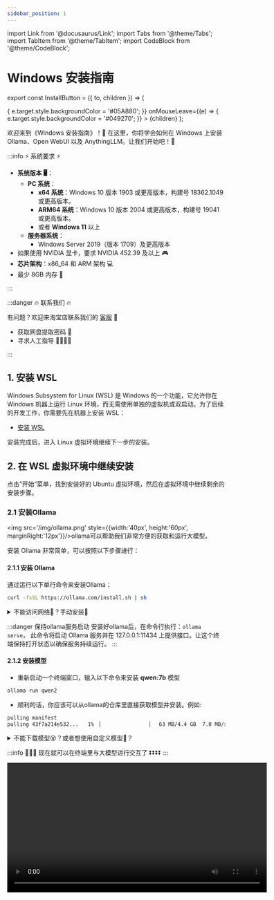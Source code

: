 ```yaml
---
sidebar_position: 1
---
```

import Link from '@docusaurus/Link';
import Tabs from '@theme/Tabs';
import TabItem from '@theme/TabItem';
import CodeBlock from '@theme/CodeBlock';

# Windows 安装指南

export const InstallButton = ({ to, children }) => (
  <Link
    to={to}
    style={{
      backgroundColor: '#049270',
      borderRadius: '8px',
      color: '#fff',
      padding: '12px',
      cursor: 'pointer',
      textDecoration: 'none',
      margin: '10px',
      marginLeft: '30px',
      marginRight: '30px',
      display: 'block',
      textAlign: 'center',
      transition: 'background-color 0.3s ease', // 添加平滑过渡效果
    }}
    onMouseEnter={(e) => {
      e.target.style.backgroundColor = '#05A880';
    }}
    onMouseLeave={(e) => {
      e.target.style.backgroundColor = '#049270';
    }}
  >
    {children}
  </Link>
);

欢迎来到《Windows 安装指南》！🚀 在这里，你将学会如何在 Windows 上安装 Ollama、Open WebUI 以及 AnythingLLM。让我们开始吧！🎉

:::info   ⚡️ 系统要求 ⚡️

- **系统版本 🖥️**：
  - **PC 系统**：
    - **x64 系统**：Windows 10 版本 1903 或更高版本，构建号 18362.1049 或更高版本。
    - **ARM64 系统**：Windows 10 版本 2004 或更高版本，构建号 19041 或更高版本。
    - 或者 **Windows 11** 以上
  - **服务器系统**：
    - Windows Server 2019（版本 1709）及更高版本
- 如果使用 NVIDIA 显卡，要求 NVIDIA 452.39 及以上 🎮
- **芯片架构**：x86_64 和 ARM 架构 💻
- 最少 8GB 内存 💾

:::

:::danger   🔥 联系我们 🔥
 
有问题？欢迎来淘宝店联系我们的 [客服](https://item.taobao.com/item.htm?ft=t&id=831508489260) 💬

- 获取网盘提取密码 🔑
- 寻求人工指导 👩‍💻👨‍💻

:::

## 1. 安装 WSL

Windows Subsystem for Linux (WSL) 是 Windows 的一个功能，它允许你在 Windows 机器上运行 Linux 环境，而无需使用单独的虚拟机或双启动。为了后续的开发工作，你需要先在机器上安装 WSL：

- [安装 WSL](./install-wsl/install-wsl.md)

安装完成后，进入 Linux 虚拟环境继续下一步的安装。

## 2. 在 WSL 虚拟环境中继续安装

点击“开始”菜单，找到安装好的 Ubuntu 虚拟环境，然后在虚拟环境中继续剩余的安装步骤。

### 2.1 安装Ollama


<img src='/img/ollama.png' style={{width:'40px', height:'60px', marginRight:'12px'}}/>ollama可以帮助我们非常方便的获取和运行大模型。

安装 Ollama 非常简单，可以按照以下步骤进行：


#### 2.1.1 安装 Ollama

通过运行以下单行命令来安装Ollama：

```bash
curl -fsSL https://ollama.com/install.sh | sh
```

<details>
  <summary>不能访问网络🤔️？手动安装👏</summary>
  
  如果遇到不能下载的问题，就要稍微麻烦一些。

  **1. 手动下载ollama**

  <Tabs>
    <TabItem value="ollama-linux-x86" label="x86_64">
        <div style={{ display: 'flex', flexDirection: 'column', gap: '10px', backgroundColor:'#EFEFEF', paddingTop:'12px', paddingBottom:'12px', borderRadius: '12px' }}>
          <InstallButton to="https://pan.baidu.com/s/1h0JlkT9pDUCc9FafxwhaBQ">下载 Ollama</InstallButton>
        </div>
    </TabItem>
  </Tabs>

  下载完成后，添加执行权限：
  ```bash
  chmod +x ollama-linux-amd64
  ```

  移动文件到系统路径
  ```bash
  sudo mv ollama-linux-amd64 /usr/bin/ollama
  ```
  这时候执行 `ollama` 可以验证是否安装，你应该可以看到：
  ```bash
  Usage:
  ollama [flags]
  ollama [command]

  Available Commands:
    serve       Start ollama
    create      Create a model from a Modelfile
    show        Show information for a model
    run         Run a model
    pull        Pull a model from a registry
    push        Push a model to a registry
    list        List models
    ps          List running models
    cp          Copy a model
    rm          Remove a model
    help        Help about any command

  Flags:
    -h, --help      help for ollama
    -v, --version   Show version information

  Use "ollama [command] --help" for more information about a command.
  ```

  **2. 将 Ollama 添加为启动服务**
  
  创建一个 Ollama 用户:
  
  ```bash
  sudo useradd -r -s /bin/false -m -d /usr/share/ollama ollama
  ```
  
  创建一个服务文件`/etc/systemd/system/ollama.service`：

  ```bash
  [Unit]
  Description=Ollama Service
  After=network-online.target

  [Service]
  ExecStart=/usr/bin/ollama serve
  User=ollama
  Group=ollama
  Restart=always
  RestartSec=3

  [Install]
  WantedBy=default.target
  ```

  然后启动服务：

  ```bash
  sudo systemctl daemon-reload
  sudo systemctl enable ollama
  ```

  **4. （可选）添加Nvidia GPU或者AMD Radeon GPU？**

  如果你已经有Nvidia或者AMD的GPU，确保已经成功安装驱动，遇到问题，可以联系我们
  <Tabs>
    <TabItem value="install-driver" label="安装GPU驱动">
        <div style={{ display: 'flex', flexDirection: 'column', gap: '10px', backgroundColor:'#EFEFEF', paddingTop:'12px', paddingBottom:'12px', borderRadius: '12px' }}>
          <InstallButton to="https://item.taobao.com/item.htm?ft=t&id=831508489260">➡️淘宝店铺⬅️</InstallButton>
        </div>
    </TabItem>
  </Tabs>

  **5. 启动Ollama**

  使用systemed启动Ollama
  ```bash
  sudo systemctl start ollama
  ```

</details>

:::danger 保持ollama服务启动
安装好ollama后，在命令行执行：`ollama serve`，
此命令将启动 Ollama 服务并在 127.0.0.1:11434 上提供接口。让这个终端保持打开状态以确保服务持续运行。
:::

#### 2.1.2 安装模型
- 重新启动一个终端窗口，输入以下命令来安装 **qwen:7b** 模型
```bash
ollama run qwen2
```
- 顺利的话，你应该可以从ollama的仓库里直接获取模型并安装。例如:
```bash
pulling manifest
pulling 43f7a214e532...   1% ▕                ▏  63 MB/4.4 GB  7.0 MB/s  10m21s
```

<details>
  <summary>不能下载模型😵？或者想使用自定义模型🤔️？</summary>
  
  如果遇到不能下载的问题，或者想要运行不在官方仓库里支持的模型，就要稍微麻烦一些。

  **1. 首先你需要手动下载模型**
  
  下面的链接是已经配置好的qwen7b模型，如果你需要更多其他模型可以联系我们。

  <Tabs>
    <TabItem value="qwen7b" label="qwen:7b">
        <div style={{ display: 'flex', flexDirection: 'column', gap: '10px', backgroundColor:'#EFEFEF', paddingTop:'12px', paddingBottom:'12px', borderRadius: '12px' }}>
          <InstallButton to="https://pan.baidu.com/s/10MgXJTzzCW_jcD3DpMwzJQ">下载 qwen:7b 模型</InstallButton>
        </div>
    </TabItem>
    <TabItem value="more" label="更多模型">
        <div style={{ display: 'flex', flexDirection: 'column', gap: '10px', backgroundColor:'#EFEFEF', paddingTop:'12px', paddingBottom:'12px', borderRadius: '12px' }}>
          <InstallButton to="https://item.taobao.com/item.htm?ft=t&id=831508489260">➡️淘宝店铺⬅️</InstallButton>
        </div>
    </TabItem>
  </Tabs>
  
  下载完成应该包含一个`Modelfile`文件和一个后缀名为`gguf`的模型文件

  **2. 安装模型**
  
  - 打开一个终端窗口，进入刚才下载的目录中，例如：
  
  ``` bash
  cd ~/Downloads/Qwen2-7B-F16
  ```
  - 输入执行`ls`，确保文件在该路径中，你应该看到：
  ``` bash
  Qwen2-7B-F16.gguf     Modelfile
  ```
  - 创建模型，执行
  ```bash
    ollama create qwen2 -f Modelfile
  ```
  
  这里的qwen2是自定义的模型名称，下面运行时还会用到

  - 运行模型，执行
  ```bash
    ollama run qwen2
  ```

</details>

:::info 🚩🚩🚩 现在就可以在终端里与大模型进行交互了 ⏬⏬⏬⏬
:::

<video controls width='600' src="/video/ollama-run-qwen-demo.mp4" title="ollama run qwen2的运行视频"/>

你也可以在ollama的官网里找到它支持的其他模型⏬⏬⏬

<div class="center">
  <img src='/img/ollama-library.png' style={{width:'600px', height:'600px', marginRight:'12px'}}/>
</div>

:::tip 选择合适的模型
在这个列表里，你可以针对你的机器的内存大小，选择对应的版本，然后复制后面这一条命令就ok，一般来说7b的模型至少需要8G的内存，13b需要16G，70B需要64G内存，大家量力而行，不要过分选择太大的模型，不然跑起来真的非常慢。
:::

这样，你就成功的在Linux上安装并配置好了Ollama🎉🎉🎉

由于模型完全运行在本地，可以在断网的情况下运行，完全不担心数据泄漏的风险👍。


### 2.2 安装 Docker 🐳

⚡️⚡️⚡️ 我们显然不满足仅仅使用命令行交互，这实在太原始了，我们还是想要有更现代，更好用的交互界面。

💥💥💥 Open WebUI可以快速的搭建聊天机器人的页面，而且可以一键集成ollama

🐳🐳🐳 不过想要安装Open WebUI，我们需要先安装Docker，简化我们的配置和安装环节。

#### 2.2.1 卸载旧版本 🧹

运行以下命令卸载所有冲突的软件包：
```bash
for pkg in docker.io docker-doc docker-compose docker-compose-v2 podman-docker containerd runc; do sudo apt-get remove $pkg; done
```

#### 2.2.2 下载Docker Engine 🚀

下面提供了针对ubuntu-22.04-x86_64版本的docker engine安装包，如果需要其他版本或者芯片类型的安装包，可以联系我们
<Tabs>
  <TabItem value="ubuntu" label="ubuntu-20.04-x86_64">
      <div style={{ display: 'flex', flexDirection: 'column', gap: '10px', backgroundColor:'#EFEFEF', paddingTop:'12px', paddingBottom:'12px', borderRadius: '12px' }}>
        <InstallButton to="https://pan.baidu.com/s/1UzJ8VNZM6jNtmojV_0HBhw">下载docker engine</InstallButton>
      </div>
  </TabItem>
  <TabItem value="more" label="更多版本">
      <div style={{ display: 'flex', flexDirection: 'column', gap: '10px', backgroundColor:'#EFEFEF', paddingTop:'12px', paddingBottom:'12px', borderRadius: '12px' }}>
        <InstallButton to="https://item.taobao.com/item.htm?ft=t&id=831508489260">➡️淘宝店铺⬅️</InstallButton>
      </div>
  </TabItem>
</Tabs>

#### 2.2.3 安装Docker Engine

将文件夹内的所有文件都下载完毕后，安装这些`.deb`文件
```bash
sudo dpkg -i ./containerd.io_1.7.22-1_amd64.deb \
  ./docker-ce-cli_27.3.1-1~ubuntu.20.04~focal_amd64.deb \
  ./docker-ce_27.3.1-1~ubuntu.20.04~focal_amd64.deb \
  ./docker-buildx-plugin_0.17.1-1~ubuntu.20.04~focal_amd64.deb \
  ./docker-compose-plugin_2.29.7-1~ubuntu.20.04~focal_amd64.deb
```
Docker 守护进程会自动启动。

#### 2.2.4 验证安装

输入指令`docker --version`确认安装已经完毕，你应该会看到Docker的版本信息，例如：
``` bash
Docker version 20.10.8, build 3967b7d
```

这样，你就成功的在Linux上安装并配置好了docker👏👏👏

#### 2.2.5 启动docker守护进程
接下来，你需要在 Ubuntu 中启动 Docker 守护进程。由于 WSL 默认不会自动启动 dockerd（Docker 守护进程），你需要手动启动它。

打开另一个 ubuntu终端 窗口，进入 WSL Ubuntu 环境：
```
sudo dockerd
```

这会启动 Docker 守护进程，你需要让这个窗口保持打开状态，以保持 Docker 守护进程的持续运行。

下一步就是安装open-webui的镜像并运行

### 2.3 安装Open Webui 🌐

#### 2.3.1 下载 Open Webui 的镜像

<Tabs>
  <TabItem value="openwebui" label="Open WebUI 镜像">
      <div style={{ display: 'flex', flexDirection: 'column', gap: '10px', backgroundColor:'#EFEFEF', paddingTop:'12px', paddingBottom:'12px', borderRadius: '12px' }}>
        <InstallButton to="https://pan.baidu.com/s/1Zd0QrMCjcr07lLqT3B92Ng">下载 Open WebUI 镜像</InstallButton>
      </div>
  </TabItem>
</Tabs>

#### 2.3.2 加载镜像

- 重新打开一个终端窗口
- 执行`ls`，确保文件夹里包含镜像文件，你应该看到
``` bash
docker-images-openwebui-tar.zip
```
- 执行下面的命令解压缩镜像文件
```bash
unzip docker-images-openwebui-tar.zip
tar -xzvf x86-64-images.tar.gz
```

- 执行`ls`，确保文件里包含解压缩之后的镜像，他应该是`.tar`后缀的，例如
``` bash
ghcr.io_open--webui_open-webui:main-amd64.tar
```

- 使用docker加载镜像，执行`sudo docker load -i ghcr.io_open--webui_open-webui\:main-amd64.tar`，你应该可以看到docker开始加载镜像，例如：
``` bash
e0781bc8667f: Loading layer  77.83MB/77.83MB
8f8901bf8c60: Loading layer  9.539MB/9.539MB
5e4b20e815a6: Loading layer  35.33MB/35.33MB
8faf1c09f36d: Loading layer  4.608kB/4.608kB
74ca455fd95a: Loading layer  12.28MB/12.28MB
cd7935de2e1b: Loading layer  2.048kB/2.048kB
5f70bf18a086: Loading layer  1.024kB/1.024kB
e6d5ec2b3cc0: Loading layer   2.56kB/2.56kB
df83a515650b: Loading layer  3.584kB/3.584kB
d4e8ab7113e3: Loading layer  889.4MB/889.4MB
443d9b926388: Loading layer  4.096kB/4.096kB
52c3e995d51d: Loading layer  2.716GB/2.716GB
fe3f18aa73cd: Loading layer  186.2MB/186.2MB
8c81642b8754: Loading layer  53.25kB/53.25kB
cd1664c861dd: Loading layer   5.12kB/5.12kB
55e0318bd043: Loading layer  14.56MB/14.56MB
Loaded image: ghcr.io/open-webui/open-webui:main
```
这样，你就成功将open webui的镜像加载进了docker容器中

#### 2.3.3 运行镜像

继续在终端中输入：
```bash
docker run -d -p 3000:8080 --add-host=host.docker.internal:host-gateway -v open-webui:/app/backend/data --name open-webui --restart always ghcr.io/open-webui/open-webui:main
```

:::tip 参数解释

1. docker run

这是 Docker 启动一个新容器的基本命令。

2. -d

这个选项让 Docker 容器以分离模式（detached mode）运行。也就是说，容器会在后台运行，而不会在终端中占用当前会话。

3. -p 3000:8080

这个参数映射端口：

- 3000 是宿主机（你的主机）上的端口。
- 8080 是容器内部的端口。
它的意思是将宿主机的 3000 端口映射到容器的 8080 端口，使外部可以通过 http://localhost:3000 访问容器内的服务（假设服务运行在 8080 端口）。

4. --add-host=host.docker.internal:host-gateway

这个选项添加了一个自定义的 DNS 映射：

- host.docker.internal 是在容器内可以访问宿主机的别名。
- host-gateway 是一个特殊的标识符，让 host.docker.internal 指向宿主机的 IP 地址。这样容器内部可以通过 host.docker.internal 访问宿主机。

5. -v open-webui:/app/backend/data

这个选项挂载一个卷（volume）：

- open-webui 是宿主机上的卷。
- /app/backend/data 是容器内部的路径。
它的意思是在容器内的 /app/backend/data 目录与宿主机的 open-webui 卷挂载一起，以便持久化存储数据，并且在容器重启后数据不会丢失。

6. --name open-webui

这个参数设置容器的名字为 open-webui。设置一个名字便于管理和操作容器，如启动、停止等。

7. --restart always

这个选项设置容器的重启策略：

always 表示无论容器为何退出，Docker 都会自动重启它。这对于需要高可用的服务非常有用。

5. ghcr.io/open-webui/open-webui:main

这是镜像的名称和标签：

- ghcr.io 是 GitHub Container Registry 的域名。
- open-webui/open-webui 是镜像的仓库名称。
- main 是镜像的标签，通常表示主分支或是最新的稳定版本。

综上所述，这条 docker run 命令启动了一个名为 open-webui 的容器，它会在后台运行，将宿主机的 3000 端口映射到容器的 8080 端口，挂载一个持久化存储卷，并且无论何种原因导致容器退出，Docker 都会自动重启这个容器。容器内的服务可以通过 host.docker.internal 访问宿主机。
:::

你应该会看到：

```bash
% docker run -d -p 3000:8080 --add-host=host.docker.internal:host-gateway -v open-webui:/app/backend/data --name open-webui --restart always ghcr.io/open-webui/open-webui:main

a09512f358ee3c497543b3103878b1f06c89d0c956ba542baf58fb2e067f4727
```

至此，你已经成功安装了open webui的镜像🎉🎉🎉，让我们执行 `curl http://127.0.0.1:3000` 可以看到页面的一些内容，如果这个服务器部署在内网或者外网，可以访问的话，就可以用客户机访问看看👀

<div class="center">
  <video controls width='600' src="/video/open-webui-demo.mp4" title="open webui的运行视频"/>
</div>

这个**Open WebUI** 除了具备基本的聊天功能之外，还 **RAG**（检索增强生成）能力，不管你是网页还是文档，都可以作为参考资料给到大模型，你如果想让大模型读取网页的话，那在链接前面加个‘#’号就行

你如果想让大模型读取文档的话，可以在对话框的位置倒入，在对话框页面输入`#`就会出现已经导入的所有文档，你可以选择一个，或者干脆让大模型把所有文档都作为参考资料.

如果你的要求不太高，那做到这一步就OK了，如果你对知识库想有更多的掌控的话，那再去下载anythingLLM，去做更多进阶的操作:

 - [使用AnythingLLM配置本地数据库](../reference/anythingllm.md)

如果你想将ollama设置为服务器模式，在内网搭建AI助手的服务器，那再去看这份指南:

 - [在内网搭建AI机器人助手](../reference/ollama-openwebui-private-server.md)